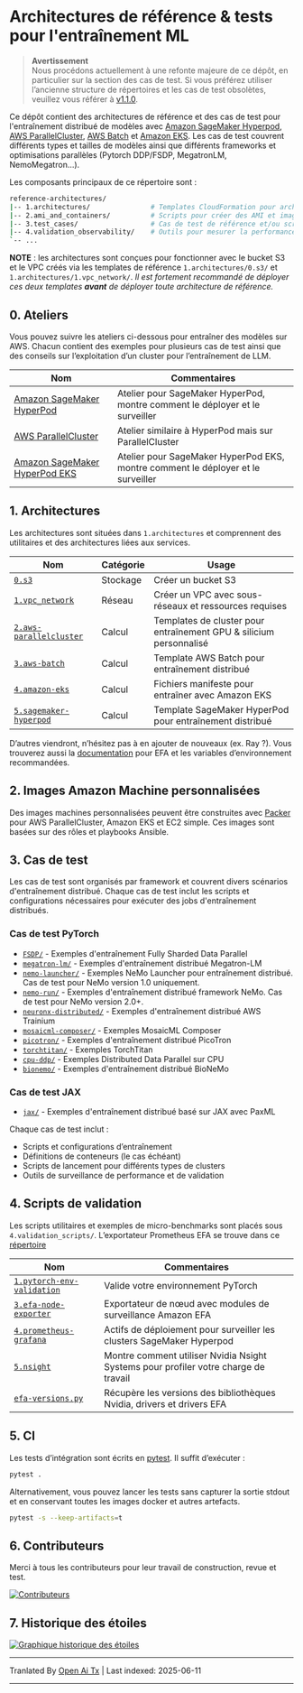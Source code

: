 # Architectures de référence & tests pour l'entraînement ML <!-- omit from toc -->

> **Avertissement**  
> Nous procédons actuellement à une refonte majeure de ce dépôt, en particulier sur la section des cas de test. Si vous préférez utiliser l’ancienne structure de répertoires et les cas de test obsolètes, veuillez vous référer à [v1.1.0](https://github.com/aws-samples/awsome-distributed-training/releases/tag/v1.1.0).

Ce dépôt contient des architectures de référence et des cas de test pour l'entraînement distribué de modèles avec [Amazon SageMaker Hyperpod](https://docs.aws.amazon.com/sagemaker/latest/dg/sagemaker-hyperpod.html), [AWS ParallelCluster](https://docs.aws.amazon.com/parallelcluster/latest/ug/what-is-aws-parallelcluster.html), [AWS Batch](https://docs.aws.amazon.com/batch/latest/userguide/what-is-batch.html) et [Amazon EKS](https://docs.aws.amazon.com/eks/latest/userguide/getting-started-console.html). Les cas de test couvrent différents types et tailles de modèles ainsi que différents frameworks et optimisations parallèles (Pytorch DDP/FSDP, MegatronLM, NemoMegatron...).

Les composants principaux de ce répertoire sont :

```bash
reference-architectures/
|-- 1.architectures/               # Templates CloudFormation pour architectures de référence
|-- 2.ami_and_containers/          # Scripts pour créer des AMI et images conteneurs
|-- 3.test_cases/                  # Cas de test de référence et/ou scripts de benchmark
|-- 4.validation_observability/    # Outils pour mesurer la performance ou dépanner
`-- ...
```

**NOTE** : les architectures sont conçues pour fonctionner avec le bucket S3 et le VPC créés via les templates de référence `1.architectures/0.s3/` et `1.architectures/1.vpc_network/`. _Il est fortement recommandé de déployer ces deux templates **avant** de déployer toute architecture de référence._

## 0. Ateliers

Vous pouvez suivre les ateliers ci-dessous pour entraîner des modèles sur AWS. Chacun contient des exemples pour plusieurs cas de test ainsi que des conseils sur l’exploitation d’un cluster pour l’entraînement de LLM.

| Nom                                                                                  | Commentaires                                                      |
| ------------------------------------------------------------------------------------ | ---------------------------------------------------------------- |
| [Amazon SageMaker HyperPod](https://catalog.workshops.aws/sagemaker-hyperpod/en-US)  | Atelier pour SageMaker HyperPod, montre comment le déployer et le surveiller |
| [AWS ParallelCluster](https://catalog.workshops.aws/ml-on-aws-parallelcluster)       | Atelier similaire à HyperPod mais sur ParallelCluster            |
| [Amazon SageMaker HyperPod EKS](https://catalog.workshops.aws/sagemaker-hyperpod-eks) | Atelier pour SageMaker HyperPod EKS, montre comment le déployer et le surveiller |

## 1. Architectures

Les architectures sont situées dans `1.architectures` et comprennent des utilitaires et des architectures liées aux services.

| Nom                                                                 | Catégorie | Usage                                               |
| ------------------------------------------------------------------ | -------- | --------------------------------------------------- |
| [`0.s3`](https://raw.githubusercontent.com/aws-samples/awsome-distributed-training/main/1.architectures/0.s3)                       | Stockage  | Créer un bucket S3                                 |
| [`1.vpc_network`](https://raw.githubusercontent.com/aws-samples/awsome-distributed-training/main/1.architectures/1.vpc_network)       | Réseau    | Créer un VPC avec sous-réseaux et ressources requises |
| [`2.aws-parallelcluster`](https://raw.githubusercontent.com/aws-samples/awsome-distributed-training/main/1.architectures/2.aws-parallelcluster) | Calcul    | Templates de cluster pour entraînement GPU & silicium personnalisé |
| [`3.aws-batch`](https://raw.githubusercontent.com/aws-samples/awsome-distributed-training/main/1.architectures/3.aws-batch)           | Calcul    | Template AWS Batch pour entraînement distribué         |
| [`4.amazon-eks`](https://raw.githubusercontent.com/aws-samples/awsome-distributed-training/main/1.architectures/4.amazon-eks)           | Calcul    | Fichiers manifeste pour entraîner avec Amazon EKS     |
| [`5.sagemaker-hyperpod`](https://raw.githubusercontent.com/aws-samples/awsome-distributed-training/main/1.architectures/5.sagemaker-hyperpod) | Calcul    | Template SageMaker HyperPod pour entraînement distribué |

D’autres viendront, n’hésitez pas à en ajouter de nouveaux (ex. Ray ?). Vous trouverez aussi la [documentation](https://raw.githubusercontent.com/aws-samples/awsome-distributed-training/main/1.architectures/efa-cheatsheet.md) pour EFA et les variables d’environnement recommandées.

## 2. Images Amazon Machine personnalisées

Des images machines personnalisées peuvent être construites avec [Packer](www.packer.io) pour AWS ParallelCluster, Amazon EKS et EC2 simple. Ces images sont basées sur des rôles et playbooks Ansible.

## 3. Cas de test

Les cas de test sont organisés par framework et couvrent divers scénarios d'entraînement distribué. Chaque cas de test inclut les scripts et configurations nécessaires pour exécuter des jobs d'entraînement distribués.

### Cas de test PyTorch
- [`FSDP/`](https://raw.githubusercontent.com/aws-samples/awsome-distributed-training/main/3.test_cases/pytorch/FSDP) - Exemples d'entraînement Fully Sharded Data Parallel
- [`megatron-lm/`](https://raw.githubusercontent.com/aws-samples/awsome-distributed-training/main/3.test_cases/pytorch/megatron-lm) - Exemples d'entraînement distribué Megatron-LM
- [`nemo-launcher/`](https://raw.githubusercontent.com/aws-samples/awsome-distributed-training/main/3.test_cases/pytorch/nemo-launcher) - Exemples NeMo Launcher pour entraînement distribué. Cas de test pour NeMo version 1.0 uniquement.
- [`nemo-run/`](https://raw.githubusercontent.com/aws-samples/awsome-distributed-training/main/3.test_cases/pytorch/nemo-run) - Exemples d'entraînement distribué framework NeMo. Cas de test pour NeMo version 2.0+.
- [`neuronx-distributed/`](https://raw.githubusercontent.com/aws-samples/awsome-distributed-training/main/3.test_cases/pytorch/neuronx-distributed) - Exemples d'entraînement distribué AWS Trainium
- [`mosaicml-composer/`](https://raw.githubusercontent.com/aws-samples/awsome-distributed-training/main/3.test_cases/pytorch/mosaicml-composer) - Exemples MosaicML Composer
- [`picotron/`](https://raw.githubusercontent.com/aws-samples/awsome-distributed-training/main/3.test_cases/pytorch/picotron) - Exemples d'entraînement distribué PicoTron
- [`torchtitan/`](https://raw.githubusercontent.com/aws-samples/awsome-distributed-training/main/3.test_cases/pytorch/torchtitan) - Exemples TorchTitan
- [`cpu-ddp/`](https://raw.githubusercontent.com/aws-samples/awsome-distributed-training/main/3.test_cases/pytorch/cpu-ddp) - Exemples Distributed Data Parallel sur CPU
- [`bionemo/`](https://raw.githubusercontent.com/aws-samples/awsome-distributed-training/main/3.test_cases/pytorch/bionemo) - Exemples d'entraînement distribué BioNeMo

### Cas de test JAX
- [`jax/`](https://raw.githubusercontent.com/aws-samples/awsome-distributed-training/main/3.test_cases/jax) - Exemples d'entraînement distribué basé sur JAX avec PaxML

Chaque cas de test inclut :  
- Scripts et configurations d’entraînement  
- Définitions de conteneurs (le cas échéant)  
- Scripts de lancement pour différents types de clusters  
- Outils de surveillance de performance et de validation  

## 4. Scripts de validation

Les scripts utilitaires et exemples de micro-benchmarks sont placés sous `4.validation_scripts/`. L’exportateur Prometheus EFA se trouve dans ce [répertoire](https://raw.githubusercontent.com/aws-samples/awsome-distributed-training/main/4.validation_and_observability/3.efa-node-exporter) 

| Nom                                                                                              | Commentaires                                                     |
| ------------------------------------------------------------------------------------------------ | ---------------------------------------------------------------- |
| [`1.pytorch-env-validation`](https://raw.githubusercontent.com/aws-samples/awsome-distributed-training/main/4.validation_and_observability/1.pytorch-env-validation) | Valide votre environnement PyTorch                              |
| [`3.efa-node-exporter`](https://raw.githubusercontent.com/aws-samples/awsome-distributed-training/main/4.validation_and_observability/3.efa-node-exporter)         | Exportateur de nœud avec modules de surveillance Amazon EFA     |
| [`4.prometheus-grafana`](https://raw.githubusercontent.com/aws-samples/awsome-distributed-training/main/4.validation_and_observability/4.prometheus-grafana)         | Actifs de déploiement pour surveiller les clusters SageMaker Hyperpod |
| [`5.nsight`](https://raw.githubusercontent.com/aws-samples/awsome-distributed-training/main/4.validation_and_observability/5.nsight)                                 | Montre comment utiliser Nvidia Nsight Systems pour profiler votre charge de travail |
| [`efa-versions.py`](https://raw.githubusercontent.com/aws-samples/awsome-distributed-training/main/1.architectures/efa-versions.py)                                   | Récupère les versions des bibliothèques Nvidia, drivers et drivers EFA |

## 5. CI

Les tests d’intégration sont écrits en [pytest](https://docs.pytest.org). Il suffit d’exécuter :

```bash
pytest .
```

Alternativement, vous pouvez lancer les tests sans capturer la sortie stdout et en conservant toutes les images docker et autres artefacts.

```bash
pytest -s --keep-artifacts=t
```

## 6. Contributeurs

Merci à tous les contributeurs pour leur travail de construction, revue et test.

[![Contributeurs](https://contrib.rocks/image?repo=aws-samples/awsome-distributed-training)](https://github.com/aws-samples/awsome-distributed-training/graphs/contributors)

## 7. Historique des étoiles

[![Graphique historique des étoiles](https://api.star-history.com/svg?repos=aws-samples/awsome-distributed-training&type=Date)](https://star-history.com/#aws-samples/awsome-distributed-training&Date)

---

Tranlated By [Open Ai Tx](https://github.com/OpenAiTx/OpenAiTx) | Last indexed: 2025-06-11

---